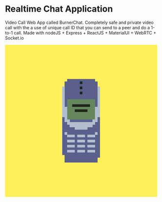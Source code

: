 # Realtime Chat Application

Video Call Web App called BurnerChat. Completely safe and private video call with the a use of unique call ID that you can send to a peer and do a 1-to-1 call. Made with nodeJS + Express + ReactJS + MaterialUI + WebRTC + Socket.io

![logo](public/favicon.png)

